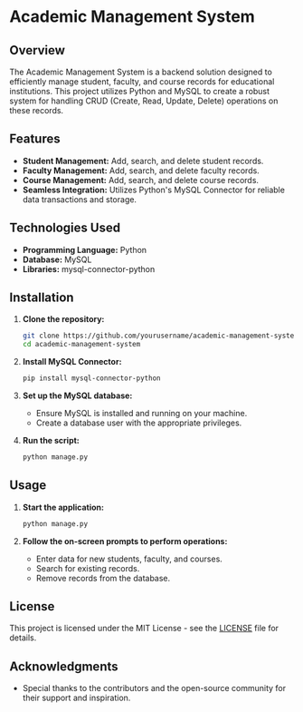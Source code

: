 # Academic Management System

## Overview

The Academic Management System is a backend solution designed to efficiently manage student, faculty, and course records for educational institutions. This project utilizes Python and MySQL to create a robust system for handling CRUD (Create, Read, Update, Delete) operations on these records.

## Features

- **Student Management:** Add, search, and delete student records.
- **Faculty Management:** Add, search, and delete faculty records.
- **Course Management:** Add, search, and delete course records.
- **Seamless Integration:** Utilizes Python's MySQL Connector for reliable data transactions and storage.

## Technologies Used

- **Programming Language:** Python
- **Database:** MySQL
- **Libraries:** mysql-connector-python

## Installation

1. **Clone the repository:**
    ```bash
    git clone https://github.com/yourusername/academic-management-system.git
    cd academic-management-system
    ```

2. **Install MySQL Connector:**
    ```bash
    pip install mysql-connector-python
    ```

3. **Set up the MySQL database:**
    - Ensure MySQL is installed and running on your machine.
    - Create a database user with the appropriate privileges.

4. **Run the script:**
    ```bash
    python manage.py
    ```

## Usage

1. **Start the application:**
    ```bash
    python manage.py
    ```

2. **Follow the on-screen prompts to perform operations:**
    - Enter data for new students, faculty, and courses.
    - Search for existing records.
    - Remove records from the database.

## License

This project is licensed under the MIT License - see the [LICENSE](LICENSE) file for details.

## Acknowledgments

- Special thanks to the contributors and the open-source community for their support and inspiration.


